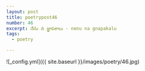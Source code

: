 ```yaml
---
layout: post
title: poetrypost46
number: 46
excerpt: నేను న జ్ఞాపకాలు - nenu na gnapakalu
tags:
  - poetry

---
```




![_config.yml]({{ site.baseurl }}/images/poetry/46.jpg)

